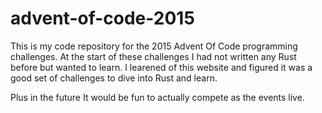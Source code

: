 # advent-of-code-2015

This is my code repository for the 2015 Advent Of Code programming challenges.  At the start of these challenges I had not written any Rust before but wanted to learn. I learened of this website and figured it was a good set of challenges to dive into Rust and learn.

Plus in the future It would be fun to actually compete as the events live.
